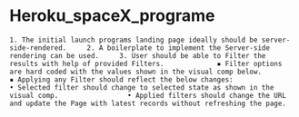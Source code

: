 # Heroku_spaceX_programe
    1. The initial launch programs landing page ideally should be server-side-rendered.     2. A boilerplate to implement the Server-side rendering can be used.     3. User should be able to Filter the results with help of provided Filters.             ▪ Filter options are hard coded with the values shown in the visual comp below.             ▪ Applying any Filter should reflect the below changes:                 • Selected filter should change to selected state as shown in the visual comp.                 • Applied filters should change the URL and update the Page with latest records without refreshing the page.
